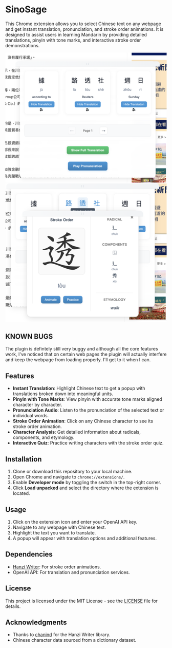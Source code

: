 # SinoSage

This Chrome extension allows you to select Chinese text on any webpage and get instant translation, pronunciation, and stroke order animations. It is designed to assist users in learning Mandarin by providing detailed translations, pinyin with tone marks, and interactive stroke order demonstrations.

![Alt text](assets/ss1.png)![Alt Text](assets/ss2.png)

## KNOWN BUGS

The plugin is defintely still very buggy and although all the core features work, I've noticed that on certain web pages the plugin will actually interfere and keep the webpage from loading properly. I'll get to it when I can. 

## Features

- **Instant Translation**: Highlight Chinese text to get a popup with translations broken down into meaningful units.
- **Pinyin with Tone Marks**: View pinyin with accurate tone marks aligned character by character.
- **Pronunciation Audio**: Listen to the pronunciation of the selected text or individual words.
- **Stroke Order Animation**: Click on any Chinese character to see its stroke order animation.
- **Character Analysis**: Get detailed information about radicals, components, and etymology.
- **Interactive Quiz**: Practice writing characters with the stroke order quiz.

## Installation

1. Clone or download this repository to your local machine.
2. Open Chrome and navigate to `chrome://extensions/`.
3. Enable **Developer mode** by toggling the switch in the top-right corner.
4. Click **Load unpacked** and select the directory where the extension is located.

## Usage

1. Click on the extension icon and enter your OpenAI API key.
2. Navigate to any webpage with Chinese text.
3. Highlight the text you want to translate.
4. A popup will appear with translation options and additional features.

## Dependencies

- [Hanzi Writer](https://github.com/chanind/hanzi-writer): For stroke order animations.
- OpenAI API: For translation and pronunciation services.

## License

This project is licensed under the MIT License - see the [LICENSE](LICENSE) file for details.

## Acknowledgments

- Thanks to [chanind](https://github.com/chanind) for the Hanzi Writer library.
- Chinese character data sourced from a dictionary dataset.

